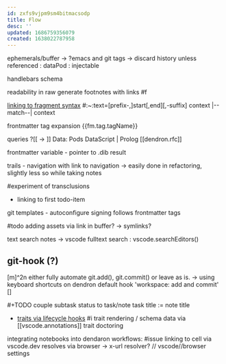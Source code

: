 ```yaml
---
id: zxfs9vjpm9sm4bitmacsodp
title: Flow
desc: ''
updated: 1686759356079
created: 1638022787958
---
```


ephemerals/buffer -> ?emacs and git tags
-> discard history unless referenced
: dataPod : injectable

handlebars schema

readability in raw
generate footnotes with links #f

[linking to fragment syntax](https://wicg.github.io/scroll-to-text-fragment/#syntax)
#:~:text=[prefix-,]start[,end][,-suffix]
          context  |--match--|  context

frontmatter tag expansion
{{fm.tag.tagName}}

queries
?[[<Expression> -> <Expression>]]
  Data: Pods
  DataScript | Prolog [[dendron.rfc]]

frontmatter variable - pointer to .dib result

trails - navigation with link to navigation
-> easily done in refactoring, slightly less so while taking notes

#experiment of transclusions
- linking to first todo-item

git templates - autoconfigure signing
  follows frontmatter tags

#todo
adding assets via link in buffer? -> symlinks?

text search notes -> vscode fulltext search : vscode.searchEditors()

## git-hook (?)
[m]^2n either fully automate git.add(), git.commit() or leave as is.
-> using keyboard shortcuts on dendron default hook 'workspace: add and commit'
[]

#+TODO couple subtask status to task/note
task title := note title

- [traits via lifecycle hooks](https://docs.dendron.so/notes/d2f8fe67-36c7-4600-b745-c22bdcb5b2cf/#execacommandcommand-options)
#i trait rendering / schema data via [[vscode.annotations]]
trait doctoring

integrating notebooks into dendaron workflows:
  #issue linking to cell via vscode.dev resolves via browser
  -> x-url resolver? // vscode//browser settings
